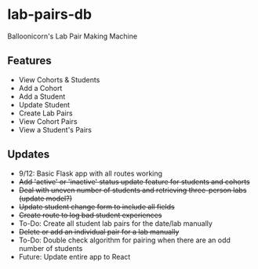 # lab-pairs-db

Balloonicorn's Lab Pair Making Machine

## Features

- View Cohorts & Students
- Add a Cohort
- Add a Student
- Update Student
- Create Lab Pairs
- View Cohort Pairs
- View a Student's Pairs

## Updates

- 9/12: Basic Flask app with all routes working
- ~~Add 'active' or 'inactive' status update feature for students and cohorts~~
- ~~Deal with uneven number of students and retrieving three-person labs (update model?)~~
- ~~Update student change form to include all fields~~
- ~~Create route to log bad student experiences~~
- To-Do: Create all student lab pairs for the date/lab manually
- ~~Delete or add an individual pair for a lab manually~~
- To-Do: Double check algorithm for pairing when there are an odd number of students
- Future: Update entire app to React